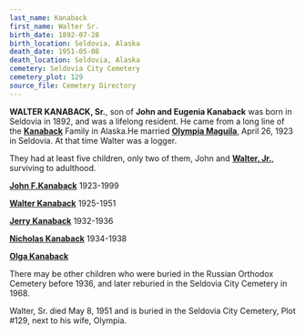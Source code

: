```yaml
---
last_name: Kanaback
first_name: Walter Sr.
birth_date: 1892-07-28
birth_location: Seldovia, Alaska
death_date: 1951-05-08
death_location: Seldovia, Alaska
cemetery: Seldovia City Cemetery
cemetery_plot: 129
source_file: Cemetery Directory
---
```


**WALTER KANABACK, Sr.**, son of **John and Eugenia Kanaback** was born in Seldovia in 1892, and was a lifelong
resident. He came from a long line of the [**Kanaback**](../_families/Kanaback_Family.md) Family in Alaska.He married [**Olympia Maguila**](./Kanaback_Olympia_Maquila.md), April 26, 1923 in Seldovia. At
that time Walter was a logger. 

They had at least five children, only two of them, John and [**Walter, Jr.**](./Kanaback_Walter_Jr.md), surviving to adulthood.

[**John F.Kanaback**](./Kanaback_John.md) 1923-1999

[**Walter Kanaback**](./Kanaback_Walter_Jr.md) 1925-1951

[**Jerry Kanaback**](./Kanaback_Jerry.md) 1932-1936

[**Nicholas Kanaback**](./Kanaback_Nicholas_Nicky.md) 1934-1938

[**Olga Kanaback**](./Kanaback_Olga.md)


There may be other children who were buried in the Russian Orthodox Cemetery before 1936, and later reburied in the Seldovia City Cemetery in 1968. 

Walter, Sr. died May 8, 1951 and is buried in the Seldovia City Cemetery, Plot \#129, next to his wife, Olympia.

